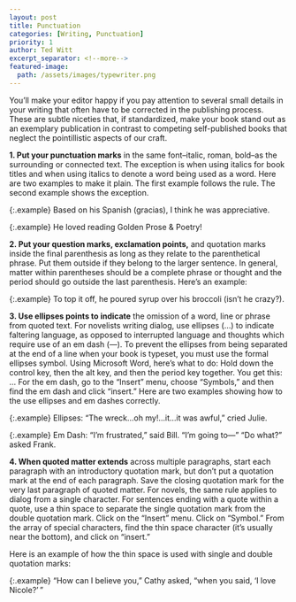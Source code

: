 ```yaml
---
layout: post
title: Punctuation
categories: [Writing, Punctuation]
priority: 1
author: Ted Witt
excerpt_separator: <!--more-->
featured-image: 
  path: /assets/images/typewriter.png
---
```


You’ll make your editor happy if you pay attention to several small details in your writing that often have to be corrected in the publishing process. These are subtle niceties that, if standardized, make your book stand out as an exemplary publication in contrast to competing self-published books that neglect the pointillistic aspects of our craft.

<!--more-->

**1\. Put your punctuation marks** in the same font–italic, roman, bold–as the surrounding or connected text. The exception is when using italics for book titles and when using italics to denote a word being used as a word. Here are two examples to make it plain. The first example follows the rule. The second example shows the exception. 

{:.example}
Based on his Spanish (gracias), I think he was appreciative.

{:.example}
He loved reading Golden Prose & Poetry! 

**2\. Put your question marks, exclamation points,** and quotation marks inside the final parenthesis as long as they relate to the parenthetical phrase. Put them outside if they belong to the larger sentence. In general, matter within parentheses should be a complete phrase or thought and the period should go outside the last parenthesis. Here’s an example:

{:.example}
To top it off, he poured syrup over his broccoli (isn’t he crazy?).

**3\. Use ellipses points to indicate** the omission of a word, line or phrase from quoted text. For novelists writing dialog, use ellipses (…) to indicate faltering language, as opposed to interrupted language and thoughts which require use of an em dash (—). To prevent the ellipses from being separated at the end of a line when your book is typeset, you must use the formal ellipses symbol. Using Microsoft Word, here’s what to do: Hold down the control key, then the alt key, and then the period key together. You get this: … For the em dash, go to the “Insert” menu, choose “Symbols,” and then find the em dash and click “insert.” Here are two examples showing how to the use ellipses and em dashes correctly.

{:.example}
Ellipses:		“The wreck…oh my!…it…it was awful,” cried Julie.

{:.example}
Em Dash:	“I’m frustrated,” said Bill. “I’m going to—” 
“Do what?” asked Frank.

**4\. When quoted matter extends** across multiple paragraphs, start each paragraph with an introductory quotation mark, but don’t put a quotation mark at the end of each paragraph. Save the closing quotation mark for the very last paragraph of quoted matter. For novels, the same rule applies to dialog from a single character.
For sentences ending with a quote within a quote, use a thin space to separate the single quotation mark from the double quotation mark. Click on the “Insert” menu. Click on “Symbol.” From the array of special characters, find the thin space character (it’s usually near the bottom), and click on “insert.”
 
Here is an example of how the thin space is used with single and double quotation marks:

{:.example}
“How can I believe you,” Cathy asked, “when you said, ‘I love Nicole?’ ”
